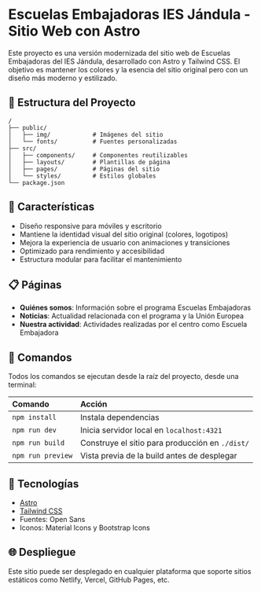 # Escuelas Embajadoras IES Jándula - Sitio Web con Astro

Este proyecto es una versión modernizada del sitio web de Escuelas Embajadoras del IES Jándula, desarrollado con Astro y Tailwind CSS. El objetivo es mantener los colores y la esencia del sitio original pero con un diseño más moderno y estilizado.

## 🚀 Estructura del Proyecto

```text
/
├── public/
│   ├── img/            # Imágenes del sitio
│   └── fonts/          # Fuentes personalizadas
├── src/
│   ├── components/     # Componentes reutilizables
│   ├── layouts/        # Plantillas de página
│   ├── pages/          # Páginas del sitio
│   └── styles/         # Estilos globales
└── package.json
```

## 🎨 Características

- Diseño responsive para móviles y escritorio
- Mantiene la identidad visual del sitio original (colores, logotipos)
- Mejora la experiencia de usuario con animaciones y transiciones
- Optimizado para rendimiento y accesibilidad
- Estructura modular para facilitar el mantenimiento

## 📋 Páginas

- **Quiénes somos**: Información sobre el programa Escuelas Embajadoras
- **Noticias**: Actualidad relacionada con el programa y la Unión Europea
- **Nuestra actividad**: Actividades realizadas por el centro como Escuela Embajadora

## 🧞 Comandos

Todos los comandos se ejecutan desde la raíz del proyecto, desde una terminal:

| Comando                   | Acción                                           |
| :------------------------ | :----------------------------------------------- |
| `npm install`             | Instala dependencias                             |
| `npm run dev`             | Inicia servidor local en `localhost:4321`        |
| `npm run build`           | Construye el sitio para producción en `./dist/`  |
| `npm run preview`         | Vista previa de la build antes de desplegar      |

## 🔧 Tecnologías

- [Astro](https://astro.build/)
- [Tailwind CSS](https://tailwindcss.com/)
- Fuentes: Open Sans
- Iconos: Material Icons y Bootstrap Icons

## 🌐 Despliegue

Este sitio puede ser desplegado en cualquier plataforma que soporte sitios estáticos como Netlify, Vercel, GitHub Pages, etc.
